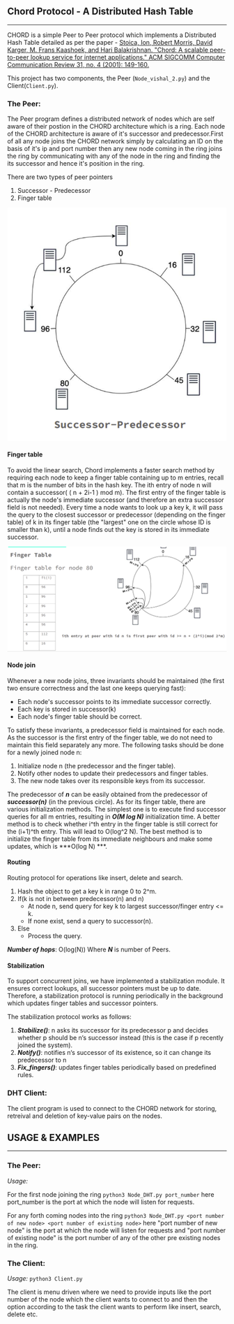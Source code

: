 ## Chord Protocol - A Distributed Hash Table
____________________

CHORD is a simple Peer to Peer protocol which implements a Distributed Hash Table detailed as per the paper - [Stoica, Ion, Robert Morris, David Karger, M. Frans Kaashoek, and Hari Balakrishnan. "Chord: A scalable peer-to-peer lookup service for internet applications." ACM SIGCOMM Computer Communication Review 31, no. 4 (2001): 149-160.](https://pdos.csail.mit.edu/papers/chord:sigcomm01/chord_sigcomm.pdf)

This project has two components, the Peer (`Node_vishal_2.py`) and the Client(`Client.py`).

### The Peer:

The Peer program defines a distributed network of nodes which are self aware of their postion in the CHORD architecture which is a ring. Each node of the CHORD architecture is aware of it's successor and predecessor.First of all any node joins the CHORD network simply by calculating an ID on the basis of it's ip and port number then any new node coming in the ring joins the ring by communicating with any of the node in the ring and finding the its successor and hence it's position in the ring.

There are two types of peer pointers
1. Successor - Predecessor
2. Finger table

![Successor-Predecessor](successor_pred.png)



#### Finger table
To avoid the linear search, Chord implements a faster search method by requiring each node to keep a finger table containing up to m entries, recall that m is the number of bits in the hash key. The ith entry of node n will contain a successor( ( n + 2i-1 ) mod m). The first entry of the finger table is actually the node's immediate successor (and therefore an extra successor field is not needed). Every time a node wants to look up a key k, it will pass the query to the closest successor or predecessor (depending on the finger table) of k in its finger table (the "largest" one on the circle whose ID is smaller than k), until a node finds out the key is stored in its immediate successor.



![Finger Table](finger_table.png)



#### Node join

Whenever a new node joins, three invariants should be maintained (the first two ensure
correctness and the last one keeps querying fast):

- Each node's successor points to its immediate successor correctly.
- Each key is stored in successor(k)
- Each node's finger table should be correct.

To satisfy these invariants, a predecessor field is maintained for each node. As the
successor is the first entry of the finger table, we do not need to maintain this field separately
any more. The following tasks should be done for a newly joined node n:

1. Initialize node n (the predecessor and the finger table).
2. Notify other nodes to update their predecessors and finger tables.
3. The new node takes over its responsible keys from its successor.


The predecessor of ***n*** can be easily obtained from the predecessor of ***successor(n)*** (in the
previous circle). As for its finger table, there are various initialization methods. The simplest
one is to execute find successor queries for all m entries, resulting in ***O(M log N)*** initialization
time. A better method is to check whether i^th entry in the finger table is still correct for the
(i+1)^th entry. This will lead to O(log^2 N). The best method is to initialize the finger table
from its immediate neighbours and make some updates, which is ***O(log N) ***.

#### Routing
Routing protocol for operations like insert, delete and search.
1. Hash the object to get a key k in range 0 to 2^m.
2. If(k is not in between predecessor(n) and n)
    - At node n, send query for key k to largest successor/finger entry <= k.
    - If none exist, send a query to successor(n).
3. Else
    - Process the query.

***Number of hops***: O(log(N)) Where ***N*** is number of Peers.


#### Stabilization
To support concurrent joins, we have implemented a stabilization module. It ensures correct lookups, all successor pointers must be up to date. Therefore, a stabilization protocol is running periodically in the background which updates finger tables and successor pointers.


The stabilization protocol works as follows:

1. ***Stabilize()***: n asks its successor for its predecessor p and decides whether p should be n‘s successor instead (this is the case if p recently joined the system).
2. ***Notify()***: notifies n‘s successor of its existence, so it can change its predecessor to n
3. ***Fix_fingers()***: updates finger tables periodically based on predefined rules.


### DHT Client:

The client program is used to connect to the CHORD network for storing, retreival and deletion of key-value pairs on the nodes.

## USAGE & EXAMPLES
_________________

### The Peer:

*Usage:* 

For the first node joining the ring
`python3 Node_DHT.py port_number`
here port_number is the port at which the node will listen for requests.

For any forth coming nodes into the ring
`python3 Node_DHT.py <port number of new node> <port number of existing node>`
here "port number of new node" is the port at which the node will listen for requests and  "port number of existing node" is the port number of any of the other pre existing nodes in the ring.

### The Client:

*Usage:* `python3 Client.py`

The client is menu driven where we need to provide inputs like the port number of the node which the client wants to connect to and then the option according to the task the client wants to perform like insert, search, delete etc.

